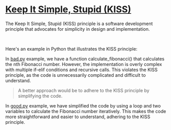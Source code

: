 # [Keep It Simple, Stupid (KISS)](https://en.wikipedia.org/wiki/KISS_principle)

The Keep It Simple, Stupid (KISS) principle is a software development principle that advocates for simplicity in design and implementation.

<br />

Here's an example in Python that illustrates the KISS principle:

In [bad.py](/KISS/bad.py) example, we have a function calculate_fibonacci() that calculates the nth Fibonacci number. However, the implementation is overly complex with multiple if-elif conditions and recursive calls. This violates the KISS principle, as the code is unnecessarily complicated and difficult to understand.

> A better approach would be to adhere to the KISS principle by simplifying the code.

In [good.py](/KISS/good.py) example, we have simplified the code by using a loop and two variables to calculate the Fibonacci number iteratively. This makes the code more straightforward and easier to understand, adhering to the KISS principle.
